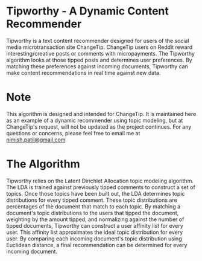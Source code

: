 # Tipworthy - A Dynamic Content Recommender

Tipworthy is a text content recommender designed for users of the social media microtransaction site ChangeTip. ChangeTip users on Reddit reward interesting/creative posts or comments with micropayments. The Tipworthy algorithm looks at those tipped posts and determines user preferences. By matching these preferences against incoming documents, Tipworthy can make content recommendations in real time against new data.

# Note

This algorithm is designed and intended for ChangeTip. It is maintained here as an example of a dynamic recommender using topic modeling, but at ChangeTip's request, will not be updated as the project continues. For any questions or concerns, please feel free to email me at nimish.patil@gmail.com

# The Algorithm

Tipworthy relies on the Latent Dirichlet Allocation topic modeling algorithm. The LDA is trained against previously tipped comments to construct a set of topics. Once those topics have been built out, the LDA determines topic distributions for every tipped comment. These topic distributions are percentages of the document that match to each topic. By matching a document's topic distributions to the users that tipped the document, weighting by the amount tipped, and normalizing against the number of tipped documents, Tipworthy can construct a user affinity list for every user. This affinity list approximates the ideal topic distribution for every user. By comparing each incoming document's topic distribution using Euclidean distance, a final recommendation can be determined for every incoming document.
